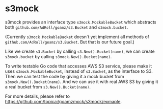# s3mock

s3mock provides an interface type `s3mock.MockableBucket` which
abstracts both `github.com/AdRoll/goamz/s3.Bucket` and
`s3mock.bucket`.

(Currently `s3mock.MockableBucket` doesn't yet implement all methods
of `github.com/AdRoll/goamz/s3.Bucket`.  But that is our future goal.)

Like we create `s3.Bucket` by calling `s3.New().Bucket(name)`, we can
create `s3mock.bucket` by calling `s3mock.New().Bucket(name)`.

To write testable Go code that accesses AWS S3 service, please make it
uses `s3mock.MockableBucket`, instead of `s3.Bucket`, as the interface
to S3.  Then we can test the code by giving it a mock bucket from
`s3mock.New().Bucket(name)`.  And we can use it with real AWS S3 by
giving it a real bucket from `s3.New().Bucket(name)`.

For more details, please refer to https://github.com/topicai/goamzmock/s3mock/exmaple.
